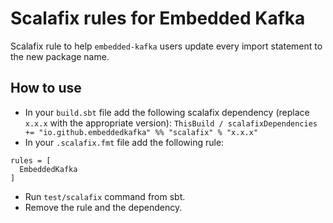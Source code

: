 # Scalafix rules for Embedded Kafka

Scalafix rule to help `embedded-kafka` users update every import statement to the new package name.

## How to use

* In your `build.sbt` file add the following scalafix dependency (replace `x.x.x` with the appropriate version): `ThisBuild / scalafixDependencies += "io.github.embeddedkafka" %% "scalafix" % "x.x.x"`
* In your `.scalafix.fmt` file add the following rule:

```
rules = [
  EmbeddedKafka
]
```

* Run `test/scalafix` command from sbt.
* Remove the rule and the dependency.
